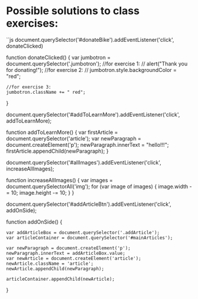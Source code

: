 # Possible solutions to class exercises:

``js
document.querySelector('#donateBike').addEventListener('click', donateClicked)

function donateClicked() {
    var jumbotron = document.querySelector('.jumbotron');
    //for exercise 1:
    // alert("Thank you for donating!");
    //for exercise 2:
    // jumbotron.style.backgroundColor = "red";

    //for exercise 3:
    jumbotron.className += " red";
}

document.querySelector('#addToLearnMore').addEventListener('click', addToLearnMore);

function addToLearnMore() {
    var firstArticle = document.querySelector('article');
    var newParagraph = document.createElement('p');
    newParagraph.innerText = "hello!!!";
    firstArticle.appendChild(newParagraph);
}

document.querySelector('#allImages').addEventListener('click', increaseAllImages);

function increaseAllImages() {
    var images = document.querySelectorAll('img');
    for (var image of images) {
        image.width -= 10;
        image.height -= 10;
    }
}

document.querySelector('#addArticleBtn').addEventListener('click', addOnSide);

function addOnSide() {
    
    var addArticleBox = document.querySelector('.addArticle');
    var articleContainer = document.querySelector('#mainArticles');

    var newParagraph = document.createElement('p');
    newParagraph.innerText = addArticleBox.value;
    var newArticle = document.createElement('article');
    newArticle.className = 'article';
    newArticle.appendChild(newParagraph);

    articleContainer.appendChild(newArticle);
}
```